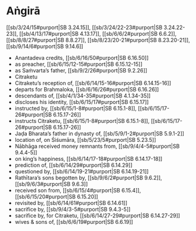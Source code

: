 # Aṅgirā

[[sb/3/24/15#purport|SB 3.24.15]], [[sb/3/24/22-23#purport|SB 3.24.22-23]], [[sb/4/13/17#purport|SB 4.13.17]], [[sb/6/6/2#purport|SB 6.6.2]], [[sb/8/8/27#purport|SB 8.8.27]], [[sb/8/23/20-21#purport|SB 8.23.20-21]], [[sb/9/14/6#purport|SB 9.14.6]]

* Anantadeva credits, [[sb/6/16/50#purport|SB 6.16.50]]
* as preacher, [[sb/6/15/12-15#purport|SB 6.15.12-15]]
* as Saṁvarta’s father, [[sb/9/2/26#purport|SB 9.2.26]]
* Citraketu
* Citraketu’s reception of, [[sb/6/14/15-16#purport|SB 6.14.15-16]]
* departs for Brahmaloka, [[sb/6/16/26#purport|SB 6.16.26]]
* descendants of, [[sb/4/1/34-35#purport|SB 4.1.34-35]]
* discloses his identity, [[sb/6/15/17#purport|SB 6.15.17]]
* instructed by, [[sb/6/15/1-8#purport|SB 6.15.1-8]], [[sb/6/15/17-26#purport|SB 6.15.17-26]]
* instructs Citraketu, [[sb/6/15/1-8#purport|SB 6.15.1-8]], [[sb/6/15/17-26#purport|SB 6.15.17-26]]
* Jaḍa Bharata’s father in dynasty of, [[sb/5/9/1-2#purport|SB 5.9.1-2]]
* location of, on Śiśumāra, [[sb/5/23/5#purport|SB 5.23.5]]
* Nābhāga received money remnants from, [[sb/9/4/4-5#purport|SB 9.4.4-5]]
* on king’s happiness, [[sb/6/14/17-18#purport|SB 6.14.17-18]]
* prediction of, [[sb/6/14/29#purport|SB 6.14.29]]
* questioned by, [[sb/6/14/19-21#purport|SB 6.14.19-21]]
* Rathītara’s sons begotten by, [[sb/9/6/2#purport|SB 9.6.2]], [[sb/9/6/3#purport|SB 9.6.3]]
* received son from, [[sb/6/15/4#purport|SB 6.15.4]], [[sb/6/15/20#purport|SB 6.15.20]]
* revisited by, [[sb/6/14/61#purport|SB 6.14.61]]
* sacrifice by, [[sb/9/4/3-5#purport|SB 9.4.3-5]]
* sacrifice by, for Citraketu, [[sb/6/14/27-29#purport|SB 6.14.27-29]]
* wives & sons of, [[sb/6/6/19#purport|SB 6.6.19]]
